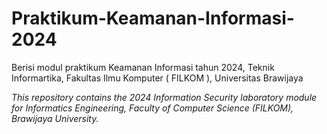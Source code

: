 # Praktikum-Keamanan-Informasi-2024

Berisi modul praktikum Keamanan Informasi tahun 2024, Teknik Informartika, Fakultas Ilmu Komputer ( FILKOM ), Universitas Brawijaya


*This repository contains the 2024 Information Security laboratory module for Informatics Engineering, Faculty of Computer Science (FILKOM), Brawijaya University.*
